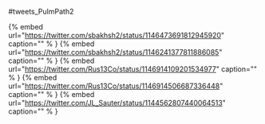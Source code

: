 #tweets_PulmPath2

{% embed url="https://twitter.com/sbakhsh2/status/1146473691812945920"  caption="" % }
{% embed url="https://twitter.com/sbakhsh2/status/1146241377811886085"  caption="" % }
{% embed url="https://twitter.com/Rus13Co/status/1146914109201534977"  caption="" % }
{% embed url="https://twitter.com/Rus13Co/status/1146914506687336448"  caption="" % }
{% embed url="https://twitter.com/JL_Sauter/status/1144562807440064513"  caption="" % }
